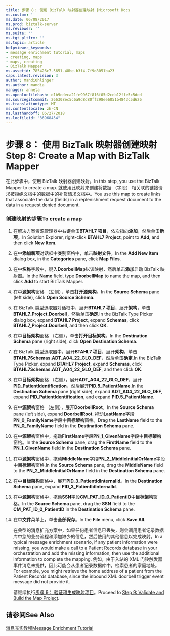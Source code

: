 ```yaml
---
title: 步骤 8： 使用 BizTalk 映射器创建映射 |Microsoft Docs
ms.custom: ''
ms.date: 06/08/2017
ms.prod: biztalk-server
ms.reviewer: ''
ms.suite: ''
ms.tgt_pltfrm: ''
ms.topic: article
helpviewer_keywords:
- message enrichment tutorial, maps
- creating, maps
- maps, creating
- BizTalk Mapper
ms.assetid: 785426c7-5651-48be-b3f4-7f9d8051ba23
caps.latest.revision: 3
author: MandiOhlinger
ms.author: mandia
manager: anneta
ms.openlocfilehash: d1b9edeca21fe9967f816f05d2ceb12ffe5c5ded
ms.sourcegitcommit: 266308ec5c6a9d8d80ff298ee6051b4843c5d626
ms.translationtype: MT
ms.contentlocale: zh-CN
ms.lasthandoff: 06/27/2018
ms.locfileid: "36968454"
---
```

# <a name="step-8-create-a-map-with-biztalk-mapper"></a><span data-ttu-id="b4d3a-102">步骤 8： 使用 BizTalk 映射器创建映射</span><span class="sxs-lookup"><span data-stu-id="b4d3a-102">Step 8: Create a Map with BizTalk Mapper</span></span>
<span data-ttu-id="b4d3a-103">在此步骤中，使用 BizTalk 映射器创建映射。</span><span class="sxs-lookup"><span data-stu-id="b4d3a-103">In this step, you use the BizTalk Mapper to create a map.</span></span> <span data-ttu-id="b4d3a-104">就使用此映射来创建将数据 （字段） 相关联的链接请求被拒绝文档中的数据中的补货请求文档中。</span><span class="sxs-lookup"><span data-stu-id="b4d3a-104">You use this map to create links that associate the data (fields) in a replenishment request document to the data in a request denied document.</span></span>  
  
### <a name="to-create-a-map"></a><span data-ttu-id="b4d3a-105">创建映射的步骤</span><span class="sxs-lookup"><span data-stu-id="b4d3a-105">To create a map</span></span>  
  
1. <span data-ttu-id="b4d3a-106">在解决方案资源管理器中右键单击**BTAHL7 项目**，依次指向**添加**，然后单击**新项**。</span><span class="sxs-lookup"><span data-stu-id="b4d3a-106">In Solution Explorer, right-click **BTAHL7 Project**, point to **Add**, and then click **New Item**.</span></span>  
  
2. <span data-ttu-id="b4d3a-107">在中**添加新项**对话框中**类别**窗格中，单击**映射文件**。</span><span class="sxs-lookup"><span data-stu-id="b4d3a-107">In the **Add New Item** dialog box, in the **Categories** pane, click **Map Files**.</span></span>  
  
3. <span data-ttu-id="b4d3a-108">在中**名称**字段中，键入**DoorbellMap**以该映射，然后单击**添加**启动 BizTalk 映射器。</span><span class="sxs-lookup"><span data-stu-id="b4d3a-108">In the **Name** field, type **DoorbellMap** to name the map, and then click **Add** to start BizTalk Mapper.</span></span>  
  
4. <span data-ttu-id="b4d3a-109">在中**源架构**窗格 （左侧），单击**打开源架构**。</span><span class="sxs-lookup"><span data-stu-id="b4d3a-109">In the **Source Schema** pane (left side), click **Open Source Schema**.</span></span>  
  
5. <span data-ttu-id="b4d3a-110">在 BizTalk 类型选取器对话框中，展开**BTAHL7 项目**，展开**架构**，单击**BTAHL7_Project.Doorbell**，然后单击**确定**.</span><span class="sxs-lookup"><span data-stu-id="b4d3a-110">In the BizTalk Type Picker dialog box, expand **BTAHL7 Project**, expand **Schemas**, click **BTAHL7_Project.Doorbell**, and then click **OK**.</span></span>  
  
6. <span data-ttu-id="b4d3a-111">在中**目标架构**窗格 （右侧），单击**打开目标架构**。</span><span class="sxs-lookup"><span data-stu-id="b4d3a-111">In the **Destination Schema** pane (right side), click **Open Destination Schema**.</span></span>  
  
7. <span data-ttu-id="b4d3a-112">在 BizTalk 类型选取器中，展开**BTAHL7 项目**，展开**架构**，单击**BTAHL7Schemas.ADT_A04_22_GLO_DEF**，然后单击**确定**.</span><span class="sxs-lookup"><span data-stu-id="b4d3a-112">In the BizTalk Type Picker, expand **BTAHL7 Project**, expand **Schemas**, click **BTAHL7Schemas.ADT_A04_22_GLO_DEF**, and then click **OK**.</span></span>  
  
8. <span data-ttu-id="b4d3a-113">在中**目标架构**窗格 （右侧），展开**ADT_A04_22_GLO_DEF**，展开**PID_PatientIdentification**，然后展开**PID.5_PatientName**.</span><span class="sxs-lookup"><span data-stu-id="b4d3a-113">In the **Destination Schema** pane (right side), expand **ADT_A04_22_GLO_DEF**, expand **PID_PatientIdentification**, and expand **PID.5_PatientName**.</span></span>  
  
9. <span data-ttu-id="b4d3a-114">在中**源架构**窗格 （左侧），展开**DoorbellRoot**。</span><span class="sxs-lookup"><span data-stu-id="b4d3a-114">In the **Source Schema** pane (left side), expand **DoorbellRoot**.</span></span> <span data-ttu-id="b4d3a-115">拖动**LastName**字段**PN_0_FamilyName**字段中**目标架构**窗格。</span><span class="sxs-lookup"><span data-stu-id="b4d3a-115">Drag the **LastName** field to the **PN_0_FamilyName** field in the **Destination Schema** pane.</span></span>  
  
10. <span data-ttu-id="b4d3a-116">在中**源架构**窗格中，拖动**FirstName**字段**PN_1_GivenName**字段中**目标架构**窗格。</span><span class="sxs-lookup"><span data-stu-id="b4d3a-116">In the **Source Schema** pane, drag the **FirstName** field to the **PN_1_GivenName** field in the **Destination Schema** pane.</span></span>  
  
11. <span data-ttu-id="b4d3a-117">在中**源架构**窗格中，拖动**MiddleName**字段**PN_2_MiddleInitialOrName**字段中**目标架构**窗格.</span><span class="sxs-lookup"><span data-stu-id="b4d3a-117">In the **Source Schema** pane, drag the **MiddleName** field to the **PN_2_MiddleInitialOrName** field in the **Destination Schema** pane.</span></span>  
  
12. <span data-ttu-id="b4d3a-118">在中**目标架构**窗格中，展开**PID_3_PatientIdInternalId**。</span><span class="sxs-lookup"><span data-stu-id="b4d3a-118">In the **Destination Schema** pane, expand **PID_3_PatientIdInternalId**.</span></span>  
  
13. <span data-ttu-id="b4d3a-119">在中**源架构**窗格中，拖动**SSN**字段**CM_PAT_ID_0_PatientID**中**目标架构**窗格。</span><span class="sxs-lookup"><span data-stu-id="b4d3a-119">In the **Source Schema** pane, drag the **SSN** field to the **CM_PAT_ID_0_PatientID** in the **Destination Schema** pane.</span></span>  
  
14. <span data-ttu-id="b4d3a-120">在中**文件**菜单上，单击**全部保存**。</span><span class="sxs-lookup"><span data-stu-id="b4d3a-120">In the **File** menu, click **Save All**.</span></span>  
  
    <span data-ttu-id="b4d3a-121">在典型的消息扩充方案中，如果任何患者信息已丢失，则会调用患者记录数据库中您的业务流程和添加缺少的信息，然后使用的其他信息以完成映射。</span><span class="sxs-lookup"><span data-stu-id="b4d3a-121">In a typical message enrichment scenario, if any patient information were missing, you would make a call to a Patient Records database in your orchestration and add the missing information, then use the additional information to complete the mapping.</span></span> <span data-ttu-id="b4d3a-122">例如，由于入站的 XML 门铃触发器事件消息未提供，因此可能会从患者记录数据库中，检索患者的家庭地址。</span><span class="sxs-lookup"><span data-stu-id="b4d3a-122">For example, you might retrieve the home address of a patient from the Patient Records database, since the inbound XML doorbell trigger event message did not provide it.</span></span>  
  
    <span data-ttu-id="b4d3a-123">请继续执行[步骤 9： 验证和生成映射项目](../../adapters-and-accelerators/accelerator-hl7/step-9-validate-and-build-the-map-project.md)。</span><span class="sxs-lookup"><span data-stu-id="b4d3a-123">Proceed to [Step 9: Validate and Build the Map Project](../../adapters-and-accelerators/accelerator-hl7/step-9-validate-and-build-the-map-project.md).</span></span>  
  
## <a name="see-also"></a><span data-ttu-id="b4d3a-124">请参阅</span><span class="sxs-lookup"><span data-stu-id="b4d3a-124">See Also</span></span>  
 [<span data-ttu-id="b4d3a-125">消息充实教程</span><span class="sxs-lookup"><span data-stu-id="b4d3a-125">Message Enrichment Tutorial</span></span>](../../adapters-and-accelerators/accelerator-hl7/message-enrichment-tutorial.md)